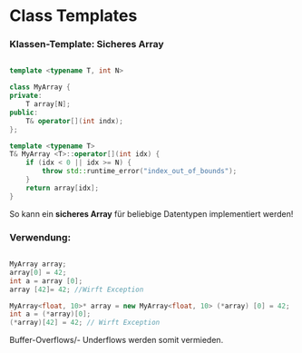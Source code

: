 # Class Templates

### Klassen-Template: Sicheres Array

```cpp

template <typename T, int N>

class MyArray {
private:
	T array[N];
public:
	T& operator[](int indx);
};

template <typename T>
T& MyArray <T>::operator[](int idx) {
	if (idx < 0 || idx >= N) {
		throw std::runtime_error("index_out_of_bounds");
	}
	return array[idx];
}
```

So kann ein **sicheres Array** für beliebige Datentypen implementiert werden!

### Verwendung:

```cpp

MyArray array;
array[0] = 42;
int a = array [0];
array [42]= 42; //Wirft Exception

MyArray<float, 10>* array = new MyArray<float, 10> (*array) [0] = 42;
int a = (*array)[0];
(*array)[42] = 42; // Wirft Exception
```

Buffer-Overflows/- Underflows werden somit vermieden.